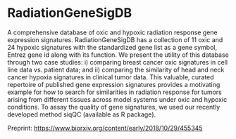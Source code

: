 # RadiationGeneSigDB
A comprehensive database of oxic and hypoxic radiation response gene expression signatures.
RadiationGeneSigDB has a collection of 11 oxic and 24 hypoxic signatures with the standardized gene list as a gene symbol, Entrez gene id along with its function. We present the utility of this database through two case studies: i) comparing breast cancer oxic signatures in cell line data vs. patient data; and ii) comparing the similarity of head and neck cancer hypoxia signatures in clinical tumor data. This valuable, curated repertoire of published gene expression signatures provides a motivating example for how to search for similarities in radiation response for tumors arising from different tissues  across model systems under oxic and hypoxic conditions. To assay the quality of gene signatures, we used our recently developed method siqQC (available as R package).

Preprint: https://www.biorxiv.org/content/early/2018/10/29/455345
